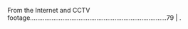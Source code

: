From the Internet and CCTV footage............................................................................79                                                                                                                                                                                                                 | . 